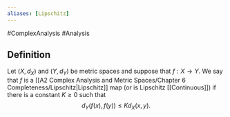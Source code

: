 ```yaml
---
aliases: [Lipschitz]
---
```

#ComplexAnalysis #Analysis  

## Definition
Let $\left(X, d_{X}\right)$ and $\left(Y, d_{Y}\right)$ be metric spaces and suppose that $f: X \rightarrow Y$. We say that $f$ is a [[A2 Complex Analysis and Metric Spaces/Chapter 6 Completeness/Lipschitz|Lipschitz]] map (or is Lipschitz [[Continuous]]) if there is a constant $K \geqslant 0$ such that
$$
d_{Y}(f(x), f(y)) \leqslant K d_{X}(x, y).
$$
